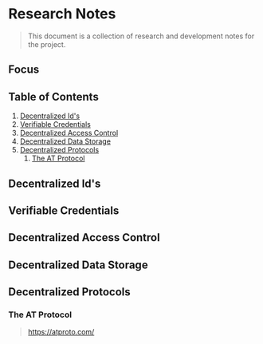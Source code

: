 # Research Notes

> This document is a collection of research and development notes for the project.

## Focus


## Table of Contents

1. [Decentralized Id's](#decentralized-ids)
2. [Verifiable Credentials](#verifiable-credentials)
3. [Decentralized Access Control](#decentralized-access-control)
4. [Decentralized Data Storage](#decentralized-data-storage)
5. [Decentralized Protocols](#decentralized-protocols)
    1. [The AT Protocol](#the-at-protocol)

## Decentralized Id's

## Verifiable Credentials

## Decentralized Access Control

## Decentralized Data Storage

## Decentralized Protocols

### The AT Protocol
> https://atproto.com/